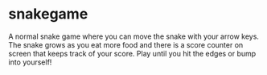 # snakegame
A normal snake game where you can move the snake with your arrow keys. The snake grows as you eat more food and there is a score counter on screen that keeps track of your score. Play until you hit the edges or bump into yourself!
